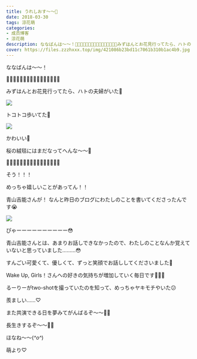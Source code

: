 ```yaml
---
title: うれしおす〜〜💓
date: 2018-03-30
tags: 涼花萌
categories: 
- 成员博客
- 涼花萌
description: ななばんは〜〜！🌸🌸🌸🌸🌸🌸🌸🌸🌸🌸🌸🌸🌸🌸🌸🌸みずはんとお花見行ってたら、ハトの夫婦がいた💓トコトコ歩いてた💓...
cover: https://files.zzzhxxx.top/img/421086b23bd11c7061b310b1ac4b9.jpg 
---
```







ななばんは〜〜！







🌸🌸🌸🌸🌸🌸🌸🌸🌸🌸🌸🌸🌸🌸🌸🌸






みずはんとお花見行ってたら、ハトの夫婦がいた💓



![](https://files.zzzhxxx.top/img/421086b23bd11c7061b310b1ac4b9.jpg)













トコトコ歩いてた💓


![](https://files.zzzhxxx.top/img/421086b23bd11c7061b310b1ac4b9-01.jpg)








かわいい💓







桜の絨毯にはまだなってへんな〜〜🌸









🌸🌸🌸🌸🌸🌸🌸🌸🌸🌸🌸🌸🌸🌸🌸🌸











そう！！！




めっちゃ嬉しいことがあってん！！




青山吉能さんが！
なんと昨日のブログにわたしのことを書いてくださったんです😭








![](https://files.zzzhxxx.top/img/421086b23bd11c7061b310b1ac4b9-02.jpg)








ぴゃーーーーーーーーーー😳




青山吉能さんとは、あまりお話しできなかったので、わたしのことなんか覚えていないと思っていました………😳






すんごい可愛くて、優しくて、ずっと笑顔でお話ししてくださいました💓







Wake Up, Girls！さんへの好きの気持ちが増加していく毎日です💓💓💓











るーりーがtwo-shotを撮っていたのを知って、めっちゃヤキモチやいた😕




羨ましい……♡










また共演できる日を夢みてがんばるぞ〜〜👐🏻




長生きするぞ〜〜👐🏻









ほなね〜〜(*^o^*)




萌より♡


